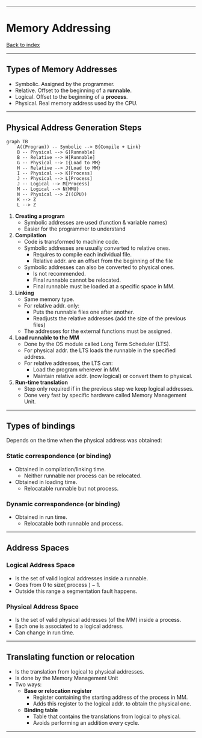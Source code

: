 
---
# Memory Addressing

[Back to index](../README.md)

---
## Types of Memory Addresses
- Symbolic. Assigned by the programmer.
- Relative. Offset to the beginning of a **runnable**.
- Logical. Offset to the beginning of a **process**.
- Physical. Real memory address used by the CPU.

---
## Physical Address Generation Steps

```mermaid
graph TB
    A((Program)) -- Symbolic --> B{Compile + Link}
    B -- Physical --> G[Runnable]
    B -- Relative --> H[Runnable]
	G -- Physical --> I{Load to MM}
    H -- Relative --> J{Load to MM}
    I -- Physical --> K[Process]
    J -- Physical --> L[Process]
    J -- Logical --> M[Process]
    M -- Logical --> N{MMU}
    N -- Physical --> Z((CPU))
    K --> Z
    L --> Z
```

1. **Creating a program**
	- Symbolic addresses are used (function & variable names)
	- Easier for the programmer to understand
2. **Compilation**
	- Code is transformed to machine code.
	- Symbolic addresses are usually converted to relative ones.
		- Requires to compile each individual file.
		- Relative addr. are an offset from the beginning of the file
	- Symbolic addresses can also be converted to physical ones.
		- Is not recommended.
		- Final runnable cannot be relocated.
		- Final runnable must be loaded at a specific space in MM.
3. **Linking**
	- Same memory type.
	- For relative addr. only:
		- Puts the runnable files one after another.
		- Readjusts the relative addresses (add the size of the previous files)
	- The addresses for the external functions must be assigned.
5. **Load runnable to the MM**
	- Done by the OS module called Long Term Scheduler (LTS).
	- For physical addr. the LTS loads the runnable in the specified address.
	- For relative addresses, the LTS can:
		- Load the program wherever in MM.
		- Maintain relative addr. (now logical) or convert them to physical.
7. **Run-time translation**
	- Step only required if in the previous step we keep logical addresses.
	- Done very fast by specific hardware called Memory Management Unit.

---
## Types of bindings
Depends on the time when the physical address was obtained:
### Static correspondence (or binding)
- Obtained in compilation/linking time.
	- Neither runnable nor process can be relocated.
- Obtained in loading time.
	- Relocatable runnable but not process.
### Dynamic correspondence (or binding)
- Obtained in run time.
	- Relocatable both runnable and process.
---
## Address Spaces
### Logical Address Space
- Is the set of valid logical addresses inside a runnable.
- Goes from $0$ to $\text{size}(\text{ process }) -1$.
- Outside this range a segmentation fault happens.
### Physical Address Space
- Is the set of valid physical addresses (of the MM) inside a process.
- Each one is associated to a logical address.
- Can change in run time.
---
## Translating function or relocation
- Is the translation from logical to physical addresses.
- Is done by the Memory Management Unit
- Two ways:
	- **Base or relocation register**
		- Register containing the starting address of the process in MM.
		- Adds this register to the logical addr. to obtain the physical one.
	- **Binding table**
		- Table that contains the translations from logical to physical.
		- Avoids performing an addition every cycle.
---